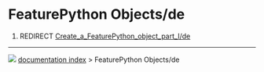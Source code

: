 # FeaturePython Objects/de
1.  REDIRECT [Create_a\_FeaturePython_object_part_I/de](Create_a_FeaturePython_object_part_I/de.md)



---
![](images/Button_right.svg) [documentation index](../README.md) > FeaturePython Objects/de

